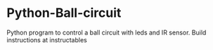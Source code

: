 # Python-Ball-circuit
Python program to control a ball circuit with leds and IR sensor. Build instructions at instructables
